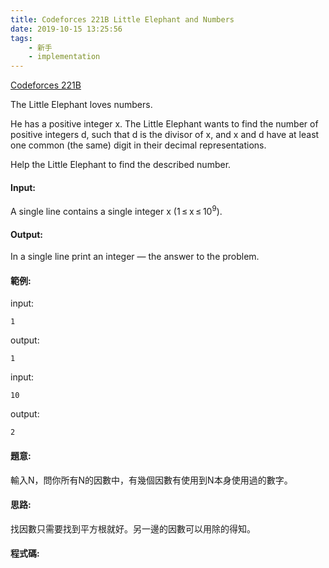 ```yaml
---
title: Codeforces 221B Little Elephant and Numbers
date: 2019-10-15 13:25:56
tags:
    - 新手 
    - implementation
---
```

[Codeforces 221B](https://codeforces.com/problemset/problem/221/B)
<!-- more -->
The Little Elephant loves numbers.

He has a positive integer x. The Little Elephant wants to find the number of positive integers d, such that d is the divisor of x, and x and d have at least one common (the same) digit in their decimal representations.

Help the Little Elephant to find the described number.
<!-- more -->
#### Input:
A single line contains a single integer x (1 ≤ x ≤ 10<sup>9</sup>).
#### Output:
In a single line print an integer — the answer to the problem.
#### 範例:
input:
```
1
```
output:
```
1
```
input:
```
10
```
output:
```
2
```

#### 題意:
輸入N，問你所有N的因數中，有幾個因數有使用到N本身使用過的數字。

#### 思路:
找因數只需要找到平方根就好。另一邊的因數可以用除的得知。

#### 程式碼:
<script src="https://gist.github.com/Daviswww/572bf3a7c7b6f81a7a57a5831208c312.js"></script>


